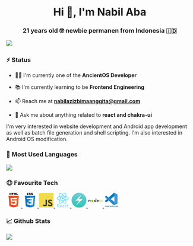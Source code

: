 <div>
  <h1 align="center">Hi 👋, I'm Nabil Aba</h1>
  <h3 align="center">21 years old 🤓 newbie permanen from Indonesia 🇮🇩</h3>
</div>

<img src="https://komarev.com/ghpvc/?username=nabilaba" />

<div>
  <h3>⚡ Status</h3>
  
  - 👨‍💻 I'm currently one of the **AncientOS Developer**
  
  - 📚 I'm currently learning to be **Frontend Engineering**
  
  - 📫 Reach me at **nabilazizbimaanggita@gmail.com**
  
  - 💬 Ask me about anything related to **react and chakra-ui**
  
  <p>I'm very interested in website development and Android app development as well as batch file generation and shell scripting. I'm also interested in Android OS modification.</p>
</div>


<div>
  <h3>🤘 Most Used Languages</h3>
  <img align="center" src="https://github-readme-stats.vercel.app/api/top-langs/?username=nabilaba&theme=dark&langs_count=10&hide=java&layout=compact" />
</div>


<div>
  <h3>😉 Favourite Tech</h3>
  <a href="https://www.w3.org/html/" target="_blank"> <img src="https://raw.githubusercontent.com/devicons/devicon/master/icons/html5/html5-original-wordmark.svg" alt="html5" height="40"/> </a>
  <a href="https://www.w3schools.com/css/" target="_blank"> <img src="https://raw.githubusercontent.com/devicons/devicon/master/icons/css3/css3-original-wordmark.svg" alt="css3" height="40"/> </a>
  <a href="https://developer.mozilla.org/en-US/docs/Web/JavaScript" target="_blank"> <img src="https://raw.githubusercontent.com/devicons/devicon/master/icons/javascript/javascript-original.svg" alt="javascript" width="40" height="40"/> </a>
  <a href="https://reactjs.org/" target="_blank"> <img src="https://raw.githubusercontent.com/devicons/devicon/master/icons/react/react-original-wordmark.svg" alt="react" width="40" height="40"/> </a>
  <a href="https://chakra-ui.com" target="_blank"> <img src="https://raw.githubusercontent.com/chakra-ui/chakra-ui/main/logo/logomark-colored.svg?raw=true" alt="chakra-ui" height="40"/> </a>
  <a href="https://nodejs.org" target="_blank"> <img src="https://raw.githubusercontent.com/devicons/devicon/master/icons/nodejs/nodejs-original-wordmark.svg" alt="nodejs" height="40"/> </a>
  <a href="https://code.visualstudio.com" target="_blank"> <img src="https://raw.githubusercontent.com/devicons/devicon/master/icons/vscode/vscode-original-wordmark.svg" alt="vscode" height="40"/> </a>
</div>

<div>
  <h3>📈 Github Stats</h3>
  <img align="center" src="https://github-readme-stats.vercel.app/api?username=nabilaba&layout=compact&theme=dark&hide=issues&show_icons=true&count_private=true" />
</div>
